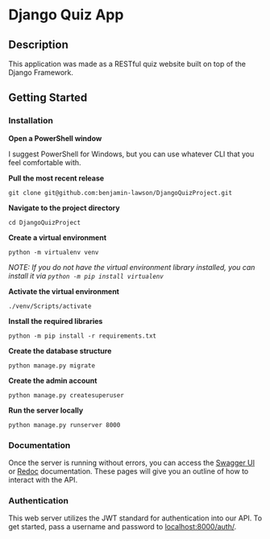 # Django Quiz App

## Description
This application was made as a RESTful quiz website built on top of the Django Framework.

## Getting Started

### Installation
**Open a PowerShell window**

I suggest PowerShell for Windows, but you can use whatever CLI that you feel comfortable with.

**Pull the most recent release** 

```
git clone git@github.com:benjamin-lawson/DjangoQuizProject.git
```

**Navigate to the project directory** 

```
cd DjangoQuizProject
```

**Create a virtual environment** 

```
python -m virtualenv venv
```
*NOTE: If you do not have the virtual environment library installed, you can install it via `python -m pip install virtualenv`*

**Activate the virtual environment** 

```
./venv/Scripts/activate
```

**Install the required libraries** 

```
python -m pip install -r requirements.txt
```

**Create the database structure** 

```
python manage.py migrate
```

**Create the admin account**

```
python manage.py createsuperuser
```

**Run the server locally**

```
python manage.py runserver 8000
```

### Documentation
Once the server is running without errors, you can access the 
[Swagger UI](localhost:8000/schema/swagger-ui) or [Redoc](localhost:8000/schema/swagger-ui) documentation.
These pages will give you an outline of how to interact with the API.

### Authentication
This web server utilizes the JWT standard for authentication into our API. To get started, pass a username and password 
to [localhost:8000/auth/](localhost:8000/auth/).